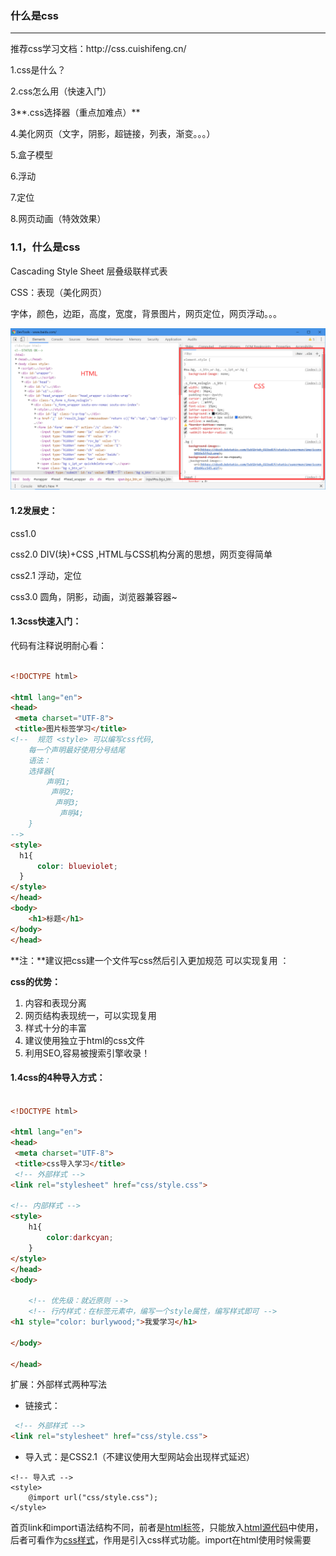 ### 什么是css 

<hr>
推荐css学习文档：http://css.cuishifeng.cn/

1.css是什么？

2.css怎么用（快速入门）

3**.css选择器（重点加难点）**

4.美化网页（文字，阴影，超链接，列表，渐变。。。）

5.盒子模型

6.浮动

7.定位

8.网页动画（特效效果）

### 1.1，什么是css

Cascading Style Sheet 层叠级联样式表

CSS：表现（美化网页）

字体，颜色，边距，高度，宽度，背景图片，网页定位，网页浮动。。。



![QQ图片20200322213647](css.assets/QQ图片20200322213647.png)

#### **1.2发展史**：

css1.0

css2.0 DIV(块)+CSS ,HTML与CSS机构分离的思想，网页变得简单

css2.1 浮动，定位

css3.0 圆角，阴影，动画，浏览器兼容器~



#### **1.3css快速入门**：

代码有注释说明耐心看：

```html

<!DOCTYPE html>

<html lang="en">
<head>
 <meta charset="UTF-8">
 <title>图片标签学习</title>
<!--  规范 <style> 可以编写css代码,
    每一个声明最好使用分号结尾
    语法：
    选择器{
        声明1;
         声明2;
          声明3;
           声明4;
    }
-->
<style>
  h1{
      color: blueviolet;
  }
</style>
</head>
<body>
    <h1>标题</h1>
</body>
</head>
```

**注：**建议把css建一个文件写css然后引入更加规范 可以实现复用 ：

<link rel="stylesheet" href="css/styke.css">

**css的优势：**

1. 内容和表现分离
2. 网页结构表现统一，可以实现复用
3. 样式十分的丰富
4. 建议使用独立于html的css文件
5. 利用SEO,容易被搜索引擎收录！

#### 1.4css的4种导入方式：

```html

<!DOCTYPE html>

<html lang="en">
<head>
 <meta charset="UTF-8">
 <title>css导入学习</title>
 <!-- 外部样式 -->
<link rel="stylesheet" href="css/style.css">
 
<!-- 内部样式 -->
<style>
    h1{
        color:darkcyan;
    }
</style>
</head>
<body>

    <!-- 优先级：就近原则 -->
    <!-- 行内样式：在标签元素中，编写一个style属性，编写样式即可 -->
<h1 style="color: burlywood;">我爱学习</h1>

</body>

</head>
```

扩展：外部样式两种写法

- 链接式：

```HTML
 <!-- 外部样式 -->
<link rel="stylesheet" href="css/style.css">
```

- 导入式：是CSS2.1（不建议使用大型网站会出现样式延迟）

```
<!-- 导入式 -->
<style>
    @import url("css/style.css");
</style>
```

首页link和import语法结构不同，前者<link>是[html标签](http://www.divcss5.com/html/h323.shtml)，只能放入[html源代码](http://www.divcss5.com/html/h26.shtml)中使用，后者可看作为[css样式](http://www.divcss5.com/rumen/r29.shtml)，作用是引入css样式功能。import在html使用时候需要<style type="text/css">标签，同时可以直接“@import url(CSS文件路径地址);”放如css文件或[css代码](http://www.divcss5.com/rumen/r95.shtml)里引入其它css文件。

本质上两者使用选择区别不大，但为了软件中编辑布局网页html代码，一般使用link较多，也推荐使用link。

###      2.选择器

> 作用：选择页面上得某一个或者某一类元素

**2.1基本选择器**

1. 标签选择器：选择一类标签  --标签{}

2. 类选择器class：选择所有的class属性一致的标签，跨标签 --.类名

3. id选择器：全局唯一的！#id名{}

   

   **优先级：**id>class>标签选择器

**2.2层次选择器**

1. 后代选择器   祖爷爷 爷爷 爸爸 你

   ```css
   /* 后台选择器 */
   body p{
       background: darkmagenta;
   }
   ```

2. 子选择器，一代，儿子

   ```css
   /* 后代选择器 */
   body >p{
       background: darkseagreen;
   }
   ```

   

3. 相邻兄弟选择器

   ```css
   /* 相邻兄弟选择器 */
    .active +p{
        background:rgb(70, 70, 230);
    }
   ```

   

4. 通用选择器

```css
 /* 通用选择器 当前选中元素的向下的所有兄弟元素 */
 .active ~p{
     background:rgb(230, 77, 204);
 }
```

**2.3结构伪类选择器**

伪类：



```css
/*  ul的第一个子元素*/
ul li:first-child{
    background: darkorange;
}

/* ul的最后一个元素 */
ul li:last-child{
    background: darkturquoise;
}

/* 选中p1:定位到父元素，选择当前第一个元素
选择当前p元素的父类元素，选中伏击元素的第一个，并且是当前元素才生效！，顺序
 */
 p:nth-child(2){
     background: darkorange;
 }
 /* 选中父元素下的p元素的第二个类型 */
 p:nth-of-type(1){
     background-color: darkslateblue;
 }

```

**2.4属性选择器（常用）**

```css
属性选择器（表单样式设计常用）
input[type=text]{
border-color: red;
}
```

**2.5字体样式**

​     font-family:字体
​     font-size: 字体大小;
​     font-weight: 字体粗细;
​     color:字体颜色

```css
 <style>
     /*   font-family:字体
       font-size: 字体大小;
      font-weight: 字体粗细;
      color:字体颜色
      */
      body{
          font-family: 'Gill Sans', 'Gill Sans MT', Calibri, 'Trebuchet MS', sans-serif;
          font-size: 50px;
          font-weight: bold;
          color:fuchsia;
      }
 </style>
```

**2.6文本样式：**

1. 颜色 color rgb rgba
2. **文本对齐方式  text-align=center**
3. **首行缩进 text-indent:2em**
4. **行高 line-height: 单行文字上下居中！ line-height=height**
5. 装饰 text-decoration：
6. 文本图片水平对齐：vertical-align:middle

```css
 <style>
     /*   font-family:字体
       font-size: 字体大小;
      font-weight: 字体粗细;
      color:字体颜色
      */
      body{
          font-family: 'Gill Sans', 'Gill Sans MT', Calibri, 'Trebuchet MS', sans-serif;
          font-size: 50px;
          font-weight: bold;
          color:fuchsia;
          text-align:center;
          height: 300px;
          line-height: 300px;
      }
          

      /* 
         颜色：单词  color
         RGB 0~F  
          RGBA  A:0~1
          排版：
    text-align: 排版居中
    text-indent:2em;段落首行缩进

       height: 300px;
          line-height: 300px;
          行高，和块的高度一致，就可以上下居中
          text-decoration：underline:下划线
          text-decoration：line-through :中划线
          text-decoration：overline :上划线

          水平对齐~，a，b
            img,span{
                vertical-align: middle;
            }
       */

 </style>
```

**2.7超链接伪类:**

```css
  /* 鼠标悬停颜色 */
  a:hover{
      color: goldenrod;
  }
  /* 鼠标按住未释放的状态  */
  a:active{
      color:firebrick;
  }

```

**2.8背景图片：**

```css
/* 背景图片 颜色，图片，图片位置，平铺方式*/
  background: red url("../images/d.gif") 270px 10px no-repeat;

 background-image: url("../images/r.git");
```

**2.9径向渐变，圆形渐变**

> 挑选渐变的网站： https://www.grabient.com/ 

```css
 /* 径向渐变，原型渐变 */
body{
background-color: #08AEEA;
background-image: linear-gradient(0deg, #08AEEA 0%, #2AF598 100%);

}
```

### 3.盒子模型

**4.1什么是盒子**

![1111](css.assets/1111.png)

margin：外边距

padding：内边距

border：边框

**4.2边框**

1. 边框的粗细
2. 边框的样式
3. 边框的颜色

盒子计算公式有多大？

margin+border+padding+内容宽度

**4.3圆角边框**

四个角

```css
<!-- 
左上 右上 右下 左下，顺时针方向
 -->
 <!-- 
  圆角： 圆角=半径！

  -->

<style>
   div{
        width: 100px;
        height: 100px;
        border: 10px rgb(121, 115, 211);
        border-radius: 100px;
    }
</style>
```

> css Ui框架：

**Element：**https://element.eleme.cn/

阿里巴巴飞冰：https://ice.work/

layui：https://www.layui.com/







**4.4阴影**



### 4.浮动

块内元素：独占一行

> h1~h6 p div 列表

行内元素：不独占一行

> span a img strong 

行内元素可以包含在块级元素中，反之，不可以

**4.2 display**

```css
<!-- 

    block：块元素
    inline 行内元素
    inline-block 是块元素可以内联在一行
    none：消失
 -->
    div{
        width: 100px;
        height: 100px;
        border: 1px solid red;
        display: none;
    }
    
    span{
      width: 100px;
      height: 100px;
      border: 1px solid red;
      display: inline-block;
    }
```

1.这个也是一种实现行内元素排序的方式，但是我们很多情况用float

**4.3float**

1，左右浮动float

左浮动：

```css
.f{
  float:left;
}
```

右浮动：

```css
.f{
  float:right;
}
 
```

 不允许出现浮动元素

 如果p左边出现了浮动的元素，如此例，则设置clear:left 即达到不允许浮动元素出现在左边的效果 属性:clear
值: left right both none 

```css
.clearp{
    clear:right; /*右侧不允许有浮动元素*/
  clear:left; /*左侧不允许有浮动元素*/
    clear:none;/*两侧不允许有浮动元素*/
    
}
```



水平div：

 默认的div排列是会换行的，如果使用float就可以达到水平排列的效果，通常会用在菜单，导航栏等地方
如果超出了父容器，还会有自动换行的效果 

### 5父级边框塌陷问题

**2.overflow**

> 在父级元素中添加 overflow:hidden;

**3.添加一个伪类：after**

```
#father:after{
   content:'';
   display:block;
   clear:both;
}
```

**小结：**

1.浮动元素后面增加空div

简单，代码中尽量避免空div

2.设置父元素的高度

简单，元素假设有了固定的高度，就会被限制

3.overflow

简单，下拉一些场景避免使用

4.父类添加一个伪类：after（推荐）

写法稍微复杂，但是没有副作用**（推荐使用）**



**对比**

- display：

方向不可以控制

- float

浮动起来的话会脱离标准文档流，所以要解决伏击边框塌陷的问题

### 6定位

绝对定位：

 属性：position
值： absolute 

 设置了绝对定位的元素，相当于该元素被从原文档中删除了 

相对定位：

 属性：position
值： relative
与绝对定位不同的是，相对定位不会把该元素从原文档删除掉，而是在原文档的位置的基础上，移动一定的距离 

#### 用编程的方式写css

> http://lesscss.cn/









#### 动画网站源码：

> https://www.html5tricks.com/





酷炫的网站：

https://cybermap.kaspersky.com/